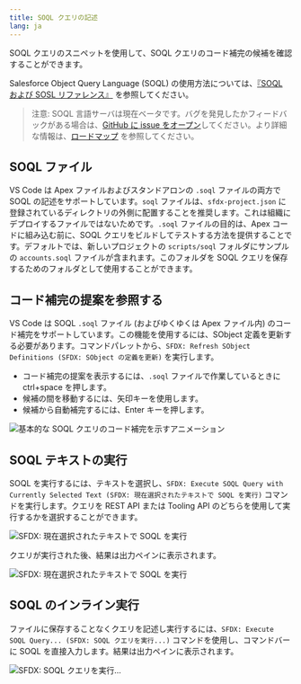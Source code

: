 ```yaml
---
title: SOQL クエリの記述
lang: ja
---
```


SOQL クエリのスニペットを使用して、SOQL クエリのコード補完の候補を確認することができます。

Salesforce Object Query Language (SOQL) の使用方法については、[『SOQL および SOSL リファレンス』](https://developer.salesforce.com/docs/atlas.ja-jp.soql_sosl.meta/soql_sosl/sforce_api_calls_soql.htm) を参照してください。

> 注意: SOQL 言語サーバは現在ベータです。バグを発見したかフィードバックがある場合は、[GitHub に issue をオープン](./ja/bugs-and-feedback)してください。より詳細な情報は、[ロードマップ](https://github.com/forcedotcom/salesforcedx-vscode/wiki/Roadmap) を参照してください。

## SOQL ファイル

VS Code は Apex ファイルおよびスタンドアロンの `.soql` ファイルの両方で SOQL の記述をサポートしています。`soql` ファイルは、`sfdx-project.json` に登録されているディレクトリの外側に配置することを推奨します。これは組織にデプロイするファイルではないためです。`.soql` ファイルの目的は、Apex コードに組み込む前に、SOQL クエリをビルドしてテストする方法を提供することです。デフォルトでは、新しいプロジェクトの `scripts/soql` フォルダにサンプルの `accounts.soql` ファイルが含まれます。このフォルダを SOQL クエリを保存するためのフォルダとして使用することができます。

## コード補完の提案を参照する

VS Code は SOQL `.soql` ファイル (およびゆくゆくは Apex ファイル内) のコード補完をサポートしています。この機能を使用するには、SObject 定義を更新する必要があります。コマンドパレットから、`SFDX: Refresh SObject Definitions (SFDX: SObject の定義を更新)` を実行します。

- コード補完の提案を表示するには、`.soql` ファイルで作業しているときに ctrl+space を押します。
- 候補の間を移動するには、矢印キーを使用します。
- 候補から自動補完するには、Enter キーを押します。

![基本的な SOQL クエリのコード補完を示すアニメーション](./images/soql-completion.gif)

## SOQL テキストの実行

SOQL を実行するには、テキストを選択し、`SFDX: Execute SOQL Query with Currently Selected Text (SFDX: 現在選択されたテキストで SOQL を実行)` コマンドを実行します。クエリを REST API または Tooling API のどちらを使用して実行するかを選択することができます。

![SFDX: 現在選択されたテキストで SOQL を実行](./images/soql_text.png)

クエリが実行された後、結果は出力ペインに表示されます。

![SFDX: 現在選択されたテキストで SOQL を実行](./images/soql_results.png)

## SOQL のインライン実行

ファイルに保存することなくクエリを記述し実行するには、`SFDX: Execute SOQL Query... (SFDX: SOQL クエリを実行...)` コマンドを使用し、コマンドバーに SOQL を直接入力します。結果は出力ペインに表示されます。

![SFDX: SOQL クエリを実行...](./images/soql_command.png)
